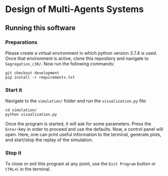 # Design of Multi-Agents Systems

## Running this software
### Preparations
Please create a virtual environment in which python version 3.7.4 is used. Once that environment is active, clone this repository and navigate to `Segregation_c30/`. Now run the following commands:
```
git checkout development
pip install -r requirements.txt
```
### Start it
Navigate to the `simulation/` folder and run the `visualization.py` file:
```
cd simulation/
python visualization.py
```
Once the program is started, it will ask for some parameters. Press the `Enter`-key in order to proceed and use the defaults. Now, a control panel will open. Here, one can print useful information to the terminal, generate plots, and start/stop the replay of the simulation.

### Stop it
To close or exit this program at any point, use the `Exit Program` button or `CTRL+C` in the terminal.
